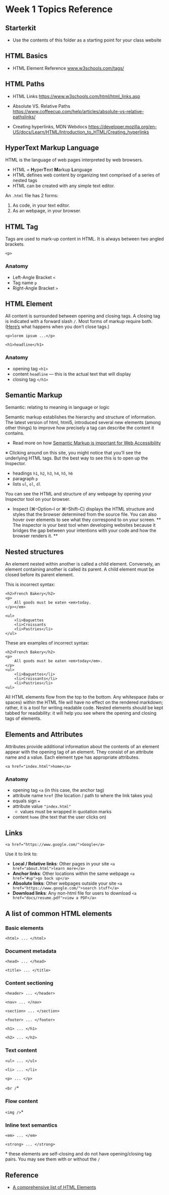 # Week 1 Topics Reference

## Starterkit
- Use the contents of this folder as a starting point for your class website

## HTML Basics

- HTML Element Reference
www.w3schools.com/tags/

## HTML Paths

-  HTML Links
https://www.w3schools.com/html/html_links.asp

- Absolute VS. Relative Paths
https://www.coffeecup.com/help/articles/absolute-vs-relative-pathslinks/

- Creating hyperlinks, MDN Webdocs
https://developer.mozilla.org/en-US/docs/Learn/HTML/Introduction_to_HTML/Creating_hyperlinks


## HyperText Markup Language

HTML is the language of web pages interpreted by web browsers.
- HTML = **H**yper**T**ext **M**arkup **L**anguage
- HTML defines web content by organizing text comprised of a series of nested tags
- HTML can be created with any simple text editor.


An `.html` file has 2 forms:
1. As code, in your text editor.
2. As an webpage, in your browser.


## HTML Tag

Tags are used to mark-up content in HTML. It is always between two angled brackets.

`<p>`

### Anatomy
- Left-Angle Bracket `<`
- Tag name `p`
- Right-Angle Bracket `>`

## HTML Element

All content is surrounded  between opening and closing tags. A closing tag is indicated with a forward slash `/`. Most forms of markup require both. ([Here’s](https://web.archive.org/web/20060314044545/http://www.sewingandembroiderywarehouse.com/embtrb.htm) what happens when you don’t close tags.)

`<p>lorem ipsum ...</p>`

`<h1>headline</h1>`

### Anatomy
- opening tag `<h1>`
- content `headline` — this is the actual text that will display
- closing tag `</h1>`


## Semantic Markup
Semantic: relating to meaning in language or logic

Semantic markup establishes the hierarchy and structure of information. The latest version of html, html5, introduced several new elements (among other things) to improve how precisely a tag can describe the content it contains.

- Read more on how [Semantic Markup is important for Web Accessibility](https://developer.mozilla.org/en-US/docs/Learn/Accessibility/HTML)

※ Clicking around on this site, you might notice that you’ll see the underlying HTML tags. But the best way to see this is to open up the Inspector. 

- headings `h1`, `h2`, `h3`, `h4`, `h5`, `h6`
- paragraph `p`
- lists `ul`, `ol`, `dl`

You can see the HTML and structure of any webpage by opening your Inspector tool on your browser. 
- Inspect (⌘–Option–I or ⌘–Shift–C) displays the HTML structure and styles that the browser determined from the source file. You can also hover over elements to see what they correspond to on your screen. ** The inspector is your best tool when developing websites because it bridges the gap between your intentions with your code and how the browser renders it. **

## Nested structures
An element nested within another is called a child element. Conversely, an element containing another is called its parent. A child element must be closed before its parent element. 

This is incorrect syntax:
```
<h2>French Bakery</h2>
<p>
	All goods must be eaten <em>today.
</p></em>

<ul>
	<li>Baguettes	
	<li>Croissants
	<li>Pastries</li>
</ul>
```

These are examples of incorrect syntax:
```
<h2>French Bakery</h2>
<p>
	All goods must be eaten <em>today</em>.
</p>
<ul>
	<li>Baguettes</li>	
	<li>Croissants</li>
	<li>Pastries</li>
<ul>
```

All HTML elements flow from the top to the bottom.
Any whitespace (tabs or spaces) within the HTML file will have no effect on the rendered markdown; rather, it is a tool for writing readable code.
Nested elements should be kept tabbed for readability: it will help you see where the opening and closing tags of elements.


## Elements and Attributes

Attributes provide additional information about the contents of an element appear with the opening tag of an element. They consist of an attribute name and a value. Each element type has appropriate attributes. 

`<a href="index.html">home</a>`

### Anatomy
- opening tag `<a` (in this case, the anchor tag)
- attribute name `href` (the location / path to where the link takes you)
- equals sign `=`
- attribute value `"index.html"` 
   - values must be wrapped in quotation marks
- content `home` (the text that the user clicks on)

## Links

`<a href="https://www.google.com/">Google</a>`

Use it to link to:

- **Local / Relative links**: Other pages in your site
`<a href="about.html">learn more</a>`
- **Anchor links**: Other locations within the same webpage 
`<a href="#up">go back up</a>`
- **Absolute links**: Other webpages outside your site 
`<a href="https://www.google.com/">search stuff</a>`
- **Download links**: Any non-html file for users to download
`<a href="docs/resume.pdf">view a PDF</a>`


##  A list of common HTML elements

### Basic elements
`<html> ... </html>`

### Document metadata
`<head> ... </head>`

`<title> ... </title>`

### Content sectioning
`<header> ... </header>`

`<nav> ... </nav>`

`<section> ... </section>`

`<footer> ... </footer>`

`<h1> ... </h1>`

`<h2> ... </h2>`

### Text content
`<ul> ... </ul>`

`<li> ... </li>`

`<p> ... </p>`

`<br /`*

### Flow content
`<img />`*

### Inline text semantics
`<em> ... </em>`

`<strong> ... </strong> `

\* these elements are self-closing and do not have opening/closing tag pairs. You may see them with or without the `/`


## Reference
- [A comprehensive list of HTML Elements](https://developer.mozilla.org/en-US/docs/Web/HTML/Element)